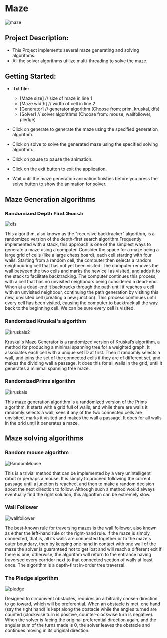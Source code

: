 # Maze

![maze](https://user-images.githubusercontent.com/55064602/147280109-616fb1b8-1840-4dbc-84be-d8a83010a320.gif)

## Project Description:
   - This Project implements several maze generating and solving algorithms.
   - All the solver algorithms utilize multi-threading to solve the maze.

## Getting Started:
* **.txt file:** 
    - [Maze size]    // size of maze in  line 1
    - [Maze width]   // width of cell in line 2
    - [Generator]    // generator algorithm (Choose from: prim, kruskal, dfs)
    - [Solver]       // solver algorithms (Choose from: mouse, wallfollower, pledge)
    
* Click on generate to generate the maze using the specified generation algorithm.
* Click on solve to solve the generated maze using the specified solving algorithm.
* Click on pause to pause the animation.
* Click on the exit button to exit the application.
* Wait until the maze generation animation finishes before you press the solve button to show the animation for solver.
 
## Maze Generation algorithms
### Randomized Depth First Search

![dfs](https://user-images.githubusercontent.com/55064602/147279554-eb7074ee-ebc8-47d3-b79a-9302f04d79a8.png)

This algorithm, also known as the "recursive backtracker" algorithm, is a randomized version of the depth-first search algorithm.Frequently implemented with a stack, this approach is one of the simplest ways to generate a maze using a computer. Consider the space for a maze being a large grid of cells (like a large chess board), each cell starting with four walls. Starting from a random cell, the computer then selects a random neighbouring cell that has not yet been visited. The computer removes the wall between the two cells and marks the new cell as visited, and adds it to the stack to facilitate backtracking. The computer continues this process, with a cell that has no unvisited neighbours being considered a dead-end. When at a dead-end it backtracks through the path until it reaches a cell with an unvisited neighbour, continuing the path generation by visiting this new, unvisited cell (creating a new junction). This process continues until every cell has been visited, causing the computer to backtrack all the way back to the beginning cell. We can be sure every cell is visited.

### Randomized Kruskal's algorithm

![kruskals2](https://user-images.githubusercontent.com/55064602/147279477-8faf62f5-feba-4403-bbb0-b45ae2765b12.png)

Kruskal's Maze Generator is a randomized version of Kruskal’s algorithm, a method for producing a minimal spanning tree for a weighted graph. It associates each cell with a unique set ID at first. Then it randomly selects a wall, and joins the set of the connected cells if they are of different set, and makes the dividing wall a passage. It does this for all walls in the grid, until it generates a minimal spanning tree maze.

### RandomizedPrims algorithm

![kruskals](https://user-images.githubusercontent.com/55064602/147279536-8602d319-e085-4b89-82ef-b0b62af61f15.png)

This maze generation algorithm is a randomized version of the Prims algorithm. It starts with a grid full of walls, and while there are walls it randomly selects a wall, sees if any of the two connected cells are unvisited, marks it visited and makes the wall a passage. It does for all walls in the grid until it generates a maze.

## Maze solving algorithms
### Random mouse algorithm

![RandomMouse](https://user-images.githubusercontent.com/55064602/147279616-7f22c293-816b-461c-afc4-d444af0d6269.png)

This is a trivial method that can be implemented by a very unintelligent robot or perhaps a mouse. It is simply to proceed following the current passage until a junction is reached, and then to make a random decision about the next direction to follow. Although such a method would always eventually find the right solution, this algorithm can be extremely slow.

### Wall Follower

![wallfollower](https://user-images.githubusercontent.com/55064602/147279704-c1aa96b5-004f-467d-aa3a-f6ec4d74e267.png)

The best-known rule for traversing mazes is the wall follower, also known as either the left-hand rule or the right-hand rule. If the maze is simply connected, that is, all its walls are connected together or to the maze's outer boundary, then by keeping one hand in contact with one wall of the maze the solver is guaranteed not to get lost and will reach a different exit if there is one; otherwise, the algorithm will return to the entrance having traversed every corridor next to that connected section of walls at least once. The algorithm is a depth-first in-order tree traversal.
        
### The Pledge algorithm

![pledge](https://user-images.githubusercontent.com/55064602/147280000-16280727-4ed5-4ab0-9ff9-076c57306432.png)

Designed to circumvent obstacles, requires an arbitrarily chosen direction to go toward, which will be preferential. When an obstacle is met, one hand (say the right hand) is kept along the obstacle while the angles turned are counted (clockwise turn is positive, counter-clockwise turn is negative). When the solver is facing the original preferential direction again, and the angular sum of the turns made is 0, the solver leaves the obstacle and continues moving in its original direction.


